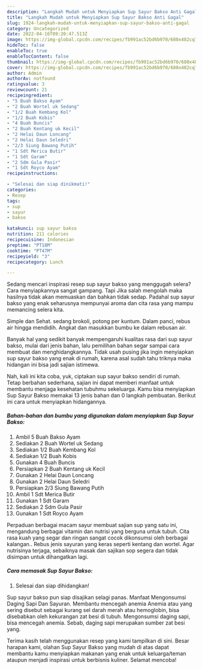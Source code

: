 ```yaml
---
description: "Langkah Mudah untuk Menyiapkan Sup Sayur Bakso Anti Gagal"
title: "Langkah Mudah untuk Menyiapkan Sup Sayur Bakso Anti Gagal"
slug: 1924-langkah-mudah-untuk-menyiapkan-sup-sayur-bakso-anti-gagal
category: Uncategorized
date: 2022-04-16T09:20:47.513Z
image: https://img-global.cpcdn.com/recipes/fb991ac52bd6b970/680x482cq70/sup-sayur-bakso-foto-resep-utama.jpg
hideToc: false
enableToc: true
enableTocContent: false
thumbnail: https://img-global.cpcdn.com/recipes/fb991ac52bd6b970/680x482cq70/sup-sayur-bakso-foto-resep-utama.jpg
cover: https://img-global.cpcdn.com/recipes/fb991ac52bd6b970/680x482cq70/sup-sayur-bakso-foto-resep-utama.jpg
author: Admin
authorAv: notfound
ratingvalue: 3
reviewcount: 21
recipeingredient:
- "5 Buah Bakso Ayam"
- "2 Buah Wortel uk Sedang"
- "1/2 Buah Kembang Kol"
- "1/2 Buah Kobis"
- "4 Buah Buncis"
- "2 Buah Kentang uk Kecil"
- "2 Helai Daun Loncang"
- "2 Helai Daun Seledri"
- "2/3 Siung Bawang Putih"
- "1 Sdt Merica Butir"
- "1 Sdt Garam"
- "2 Sdm Gula Pasir"
- "1 Sdt Royco Ayam"
recipeinstructions:

- "Selesai dan siap dinikmati!"
categories:
- Resep
tags:
- sup
- sayur
- bakso

katakunci: sup sayur bakso 
nutrition: 211 calories
recipecuisine: Indonesian
preptime: "PT18M"
cooktime: "PT47M"
recipeyield: "3"
recipecategory: Lunch

---
```



Sedang mencari inspirasi resep sup sayur bakso yang menggugah selera? Cara menyiapkannya sangat gampang. Tapi Jika salah mengolah maka hasilnya tidak akan memuaskan dan bahkan tidak sedap. Padahal sup sayur bakso yang enak seharusnya mempunyai aroma dan cita rasa yang mampu memancing selera kita.


Simple dan Sehat. sedang brokoli, potong per kuntum. Dalam panci, rebus air hingga mendidih. Angkat dan masukkan bumbu ke dalam rebusan air.

Banyak hal yang sedikit banyak mempengaruhi kualitas rasa dari sup sayur bakso, mulai dari jenis bahan, lalu pemilihan bahan segar sampai cara membuat dan menghidangkannya. Tidak usah pusing jika ingin menyiapkan sup sayur bakso yang enak di rumah, karena asal sudah tahu triknya maka hidangan ini bisa jadi sajian istimewa.


Nah, kali ini kita coba, yuk, ciptakan sup sayur bakso sendiri di rumah. Tetap berbahan sederhana, sajian ini dapat memberi manfaat untuk membantu menjaga kesehatan tubuhmu sekeluarga. Kamu bisa menyiapkan Sup Sayur Bakso memakai 13 jenis bahan dan 0 langkah pembuatan. Berikut ini cara untuk menyiapkan hidangannya.

<!--inarticleads1-->

##### Bahan-bahan dan bumbu yang digunakan dalam menyiapkan Sup Sayur Bakso:

1. Ambil 5 Buah Bakso Ayam
1. Sediakan 2 Buah Wortel uk Sedang
1. Sediakan 1/2 Buah Kembang Kol
1. Sediakan 1/2 Buah Kobis
1. Gunakan 4 Buah Buncis
1. Persiapkan 2 Buah Kentang uk Kecil
1. Gunakan 2 Helai Daun Loncang
1. Gunakan 2 Helai Daun Seledri
1. Persiapkan 2/3 Siung Bawang Putih
1. Ambil 1 Sdt Merica Butir
1. Gunakan 1 Sdt Garam
1. Sediakan 2 Sdm Gula Pasir
1. Gunakan 1 Sdt Royco Ayam


Perpaduan berbagai macam sayur membuat sajian sup yang satu ini, mengandung berbagai vitamin dan nutrisi yang berguna untuk tubuh. Cita rasa kuah yang segar dan ringan sangat cocok dikonsumsi oleh berbagai kalangan.. Rebus jenis sayuran yang keras seperti kentang dan wortel. Agar nutrisinya terjaga, sebaiknya masak dan sajikan sop segera dan tidak disimpan untuk dihangatkan lagi. 

<!--inarticleads2-->

##### Cara memasak Sup Sayur Bakso:


1. Selesai dan siap dihidangkan!

Sup sayur bakso pun siap disajikan selagi panas. Manfaat Mengonsumsi Daging Sapi Dan Sayuran. Membantu mencegah anemia Anemia atau yang sering disebut sebagai kurang sel darah merah atau hemoglobin, bisa disebabkan oleh kekurangan zat besi di tubuh. Mengonsumsi daging sapi, bisa mencegah anemia. Sebab, daging sapi merupakan sumber zat besi yang. 

Terima kasih telah menggunakan resep yang kami tampilkan di sini. Besar harapan kami, olahan Sup Sayur Bakso yang mudah di atas dapat membantu kamu menyiapkan makanan yang enak untuk keluarga/teman ataupun menjadi inspirasi untuk berbisnis kuliner. Selamat mencoba!

